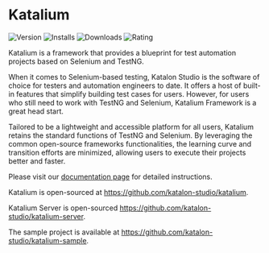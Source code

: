 # Katalium
![Version](https://vsmarketplacebadge.apphb.com/version-short/katalon-llc.katalium.svg) ![Installs](https://vsmarketplacebadge.apphb.com/installs-short/katalon-llc.katalium.svg) ![Downloads](https://vsmarketplacebadge.apphb.com/downloads-short/katalon-llc.katalium.svg) ![Rating](https://vsmarketplacebadge.apphb.com/rating-short/katalon-llc.katalium.svg) 

Katalium is a framework that provides a blueprint for test automation projects based on Selenium and TestNG.

When it comes to Selenium-based testing, Katalon Studio is the software of choice for testers and automation engineers to date. It offers a host of built-in features that simplify building test cases for users. However, for users who still need to work with TestNG and Selenium, Katalium Framework is a great head start.

Tailored to be a lightweight and accessible platform for all users, Katalium retains the standard functions of TestNG and Selenium. By leveraging the common open-source frameworks functionalities, the learning curve and transition efforts are minimized, allowing users to execute their projects better and faster.

Please visit our [documentation page](https://docs.katalon.com/katalium-framework/docs/katalium-framework-get-started-vscode.html) for detailed instructions.

Katalium is open-sourced at https://github.com/katalon-studio/katalium.

Katalium Server is open-sourced https://github.com/katalon-studio/katalium-server.

The sample project is available at https://github.com/katalon-studio/katalium-sample.
